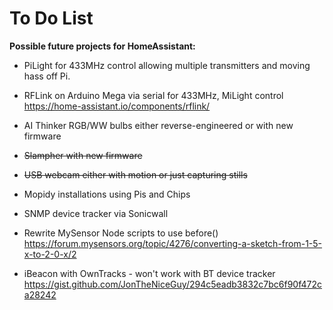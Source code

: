 # To Do List

**Possible future projects for HomeAssistant:**

* PiLight for 433MHz control allowing multiple transmitters and moving hass off Pi.

* RFLink on Arduino Mega via serial for 433MHz, MiLight control
      https://home-assistant.io/components/rflink/

* AI Thinker RGB/WW bulbs either reverse-engineered or with new firmware

* ~~Slampher with new firmware~~

* ~~USB webcam either with motion or just capturing stills~~

* Mopidy installations using Pis and Chips

* SNMP device tracker via Sonicwall

* Rewrite MySensor Node scripts to use before()
      https://forum.mysensors.org/topic/4276/converting-a-sketch-from-1-5-x-to-2-0-x/2

* iBeacon with OwnTracks - won't work with BT device tracker
      https://gist.github.com/JonTheNiceGuy/294c5eadb3832c7bc6f90f472ca28242
